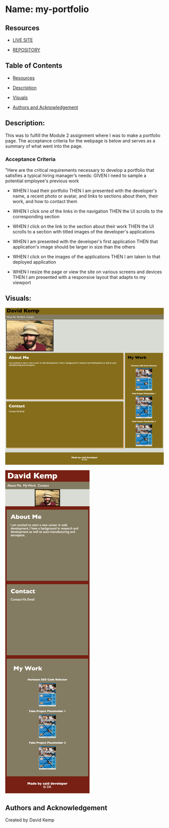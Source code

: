 # Name: my-portfolio

## Resources
- [LIVE SITE](https://okdavekk.github.io/my-portfolio/)

- [REPOSITORY](https://github.com/okdavekk/my-portfolio)

## Table of Contents
- [Resources](#resources)

- [Description](#description-horiseon-search-engine-optimization)

- [Visuals](#visuals)

- [Authors and Acknowledgement](#authors-and-acknowledgement)

## Description: 

This was to fulfill the Module 2 assignment where I was to make a portfolio page. The acceptance criteria for the webpage is below and serves as a summary of what went into the page.

### Acceptance Criteria
"Here are the critical requirements necessary to develop a portfolio that satisfies a typical hiring manager’s needs: GIVEN I need to sample a potential employee's previous work

- WHEN I load their portfolio
THEN I am presented with the developer's name, a recent photo or avatar, and links to sections about them, their work, and how to contact them

- WHEN I click one of the links in the navigation
THEN the UI scrolls to the corresponding section

- WHEN I click on the link to the section about their work
THEN the UI scrolls to a section with titled images of the developer's applications

- WHEN I am presented with the developer's first application
THEN that application's image should be larger in size than the others

- WHEN I click on the images of the applications
THEN I am taken to that deployed application

- WHEN I resize the page or view the site on various screens and devices
THEN I am presented with a responsive layout that adapts to my viewport

## Visuals:

![Image](./assets/images/full-page.png)

![Image](./assets/images/resize-responsivity-below-768px.png)


## Authors and Acknowledgement
Created by David Kemp


